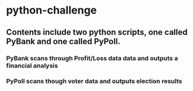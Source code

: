 # python-challenge
## Contents include two python scripts, one called PyBank and one called PyPoll. 
### PyBank scans through Profit/Loss data data and outputs a financial analysis
### PyPoll scans though voter data and outputs election results
